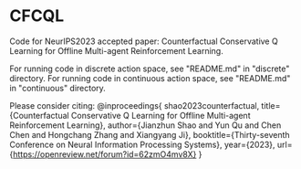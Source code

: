# CFCQL
Code for NeurIPS2023 accepted paper: Counterfactual Conservative Q Learning for Offline Multi-agent Reinforcement Learning.

For running code in discrete action space, see "README.md" in "discrete" directory. For running code in continuous action space, see "README.md" in "continuous" directory.

Please consider citing:
@inproceedings{
shao2023counterfactual,
title={Counterfactual Conservative Q Learning for Offline Multi-agent Reinforcement Learning},
author={Jianzhun Shao and Yun Qu and Chen Chen and Hongchang Zhang and Xiangyang Ji},
booktitle={Thirty-seventh Conference on Neural Information Processing Systems},
year={2023},
url={https://openreview.net/forum?id=62zmO4mv8X}
}
